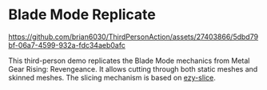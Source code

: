 # Blade Mode Replicate

https://github.com/brian6030/ThirdPersonAction/assets/27403866/5dbd79bf-06a7-4599-932a-fdc34aeb0afc

This third-person demo replicates the Blade Mode mechanics from Metal Gear Rising: Revengeance. It allows cutting through both static meshes and skinned meshes. The slicing mechanism is based on [ezy-slice](https://github.com/DavidArayan/ezy-slice).
